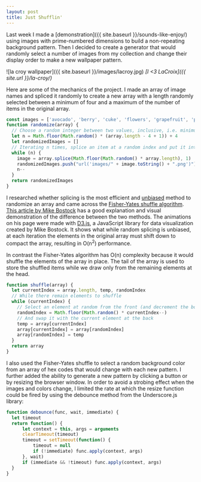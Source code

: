 ```yaml
---
layout: post
title: Just Shufflin'
---
```

Last week I made a [demonstration]({{ site.baseurl }}/sounds-like-enjoy/) using images with prime-numbered dimensions to build a non-repeating background pattern. Then I decided to create a generator that would randomly select a number of images from my collection and change their display order to make a new wallpaper pattern.

![la croy wallpaper]({{ site.baseurl }}/images/lacroy.jpg)
*[I <3 LaCroix]({{ site.url }}/la-croy/)*

Here are some of the mechanics of the project. I made an array of image names and spliced it randomly to create a new array with a length randomly selected between a minimum of four and a maximum of the number of items in the original array.
```js
const images = ['avocado', 'berry', 'cuke', 'flowers', 'grapefruit', 'peony', 'plain', 'pomelo', 'tangerine']
function randomize(array) {
  // Choose a random integer between two values, inclusive, i.e. minimum of 4 and maximum of number of items in original array: Math.floor(Math.random() * (max - min + 1)) + min
  let n = Math.floor(Math.random() * (array.length - 4 + 1)) + 4
  let randomizedImages = []
  // Iterating n times, splice an item at a random index and put it into a new array
  while (n) {
    image = array.splice(Math.floor(Math.random() * array.length), 1)
    randomizedImages.push("url('images/" + image.toString() + ".png')")
    n--
  }
  return randomizedImages
}
```
I researched whether splicing is the most efficient and [unbiased](https://bost.ocks.org/mike/shuffle/compare.html) method to randomize an array and came across the [Fisher-Yates shuffle algorithm](https://en.wikipedia.org/wiki/Fisher%E2%80%93Yates_shuffle). [This article by Mike Bostock](https://bost.ocks.org/mike/shuffle/) has a good explanation and visual demonstration of the difference between the two methods. The animations on his page were made with [D3.js](https://d3js.org/), a JavaScript library for data visualization created by Mike Bostock. It shows what while random splicing is unbiased, at each iteration the elements in the original array must shift down to compact the array, resulting in O(n<sup>2</sup>) performance.

In contrast the Fisher-Yates algorithm has O(n) complexity because it would shuffle the elements of the array in place. The tail of the array is used to store the shuffled items while we draw only from the remaining elements at the head.
```js
function shuffle(array) {
  let currentIndex = array.length, temp, randomIndex
  // While there remain elements to shuffle
  while (currentIndex) {
    // Select an element at random from the front (and decrement the bound between shuffled and untouched items)
    randomIndex = Math.floor(Math.random() * currentIndex--)
    // And swap it with the current element at the back
    temp = array[currentIndex]
    array[currentIndex] = array[randomIndex]
    array[randomIndex] = temp
  }
  return array
}
```
I also used the Fisher-Yates shuffle to select a random background color from an array of hex codes that would change with each new pattern. I further added the ability to generate a new pattern by clicking a button or by resizing the browser window. In order to avoid a strobing effect when the images and colors change, I limited the rate at which the resize function could be fired by using the debounce method from the Underscore.js library:
```js
function debounce(func, wait, immediate) {
  let timeout
  return function() {
      let context = this, args = arguments
      clearTimeout(timeout)
      timeout = setTimeout(function() {
          timeout = null
          if (!immediate) func.apply(context, args)
      }, wait)
      if (immediate && !timeout) func.apply(context, args)
  }
}
```
